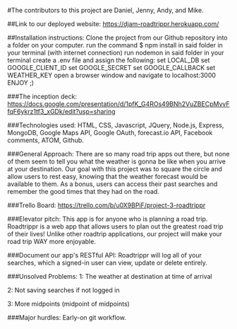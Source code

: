 #The contributors to this project are Daniel, Jenny, Andy, and Mike.

##Link to our deployed website:
https://djam-roadtrippr.herokuapp.com/

##Installation instructions:
Clone the project from our Github repository into a folder on your computer.
run the command $ npm install in said folder in your terminal (with internet connection)
run nodemon in said folder in your terminal
create a .env file and assign the following:
set LOCAL_DB
set GOOGLE_CLIENT_ID
set GOOGLE_SECRET
set GOOGLE_CALLBACK
set WEATHER_KEY
open a browser window and navigate to localhost:3000
ENJOY ;)

###The inception deck:
https://docs.google.com/presentation/d/1pfK_G4ROs49BNh2VuZBECpMvvFfqF6ykrz1tf3_xGDk/edit?usp=sharing

###Technologies used:
HTML, CSS, Javascript, JQuery, Node.js, Express, MongoDB, Google Maps API, Google OAuth, forecast.io API, Facebook comments, ATOM, Github.

###General Approach:
There are so many road trip apps out there, but none of them seem to tell you what the weather is gonna be like when you arrive at your destination. Our goal with this project was to square the circle and allow users to rest easy, knowing that the weather forecast would be available to them. As a bonus, users can access their past searches and remember the good times that they had on the road.

###Trello Board:
https://trello.com/b/u0X9BPiF/project-3-roadtrippr

###Elevator pitch:
This app is for anyone who is planning a road trip. Roadtrippr is a web app that allows users to plan out the greatest road trip of their lives! Unlike other roadtrip applications, our project will make your road trip WAY more enjoyable.

###Document our app's RESTful API:
Roadtrippr will log all of your searches, which a signed-in user can view, update or delete entirely.

###Unsolved Problems:
1: The weather at destination at time of arrival

2: Not saving searches if not logged in

3: More midpoints (midpoint of midpoints)

###Major hurdles:
Early-on git workflow.
